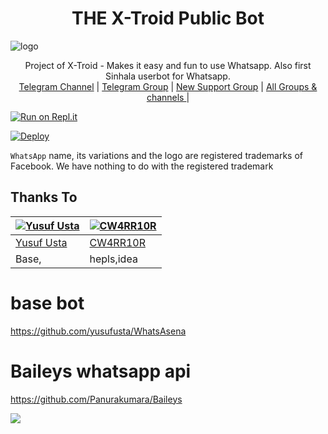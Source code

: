 <h1 align="center"><b> THE X-Troid Public Bot  </b></h1>

![logo](https://telegra.ph/file/569fd05fb4c587a360d38.jpg)

<p align="center">
    Project of X-Troid - Makes it easy and fun to use Whatsapp. Also first Sinhala userbot for Whatsapp.
    <br>
        <a href="http://t.me/danumabots">Telegram Channel</a> |
        <a href="https://t.me/danuma01">Telegram Group</a> |
        <a href="https://chat.whatsapp.com/JigWG8oj1hj1YXLgJaqxta">New Support Group</a> |
        <a href="https://t.me/unofficialplugin">All Groups & channels </a> |
    <br>
</p>

[![Run on Repl.it](https://repl.it/badge/github/phaticusthiccy/WhatsAsenaDuplicated)](https://replit.com/@lasindu123/XTROID)

[![Deploy](https://www.herokucdn.com/deploy/button.svg)](https://heroku.com/deploy?template=https://github.com/Panurakumara/X-Troid)


`WhatsApp` name, its variations and the logo are registered trademarks of Facebook. We have nothing to do with the registered trademark
## Thanks To
[![Yusuf Usta](https://github.com/yusufusta.png?size=50)](https://t.me/fusufs)  | [![CW4RR10R](https://github.com/CW4RR10R.png?size=50)](https://github.com/CW4RR10R)
----|----|
[Yusuf Usta](https://t.me/fusufs) | [CW4RR10R](https://t.meW4RR10R)
 Base, | hepls,idea
# base bot
https://github.com/yusufusta/WhatsAsena
# Baileys whatsapp api 
https://github.com/Panurakumara/Baileys

[![](https://telegra.ph/9d47ce50b998a396b32c.jpg?size=50)](https://t.me/The_Marvin_Bot_Support_Group) 
